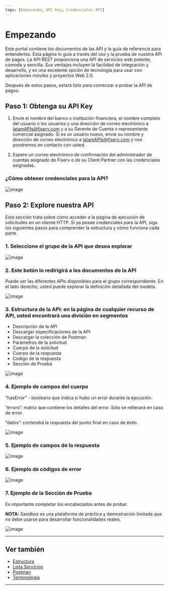 ```yaml
---
tags: [Empezando, API Key, Credenciales API]
---
```


# Empezando

Este portal contiene los documentos de las API y la guía de referencia para entenderlos. Esta página lo guía a través del uso y la prueba de nuestra API de pagos. La API REST proporciona una API de servicios web potente, cómoda y sencilla. Sus ventajas incluyen la facilidad de integración y desarrollo, y es una excelente opción de tecnología para usar con aplicaciones móviles y proyectos Web 2.0.

Después de estos pasos, estará listo para comenzar a probar la API de pagos.

## Paso 1: Obtenga su API Key

1. Envíe el nombre del banco o institución financiera, el nombre completo del usuario o los usuarios y una dirección de correo electrónico a <latamAPIs@fiserv.com> y a su Gerente de Cuenta o representante comercial asignado. Si es un usuario nuevo, envíe su nombre y dirección de correo electrónico a <latamAPIs@fiserv.com> y nos pondremos en contacto con usted.

2. Espere un correo electrónico de confirmación del administrador de cuentas asignado de Fiserv o de su Client Partner con las credenciales asignadas.

### ¿Cómo obtener credenciales para la API?

![image](https://user-images.githubusercontent.com/111396588/223824102-ee737d0e-462a-44ef-b4aa-eb5d0d062f23.png)

## Paso 2: Explore nuestra API

Esta sección trata sobre cómo acceder a la página de ejecución de solicitudes en un cliente HTTP. Si ya posee credenciales para la API, siga los siguientes pasos para comprender la estructura y cómo funciona cada parte.

### 1. Seleccione el grupo de la API que desea explorar

![image](https://user-images.githubusercontent.com/111396588/223824143-0d2577da-4e91-476d-821e-9c665dd01457.png)

### 2. Este botón lo redirigirá a los documentos de la API

Puede ver las diferentes APIs disponibles para el grupo correspondiente. En el lado derecho, usted puede explorar la definición detallada del modelo.

![image](https://user-images.githubusercontent.com/111396588/223824184-806af113-9dbe-4a01-808a-24cdff61630f.png)

### 3. Estructura de la API: en la página de cualquier recurso de API, usted encontrará una división en segmentos

- Descripción de la API
- Descargar especificaciones de la API
- Descargar la colección de Postman
- Parámetros de la solicitud
- Cuerpo de la solicitud
- Cuerpo de la respuesta
- Código de la respuesta
- Sección de Prueba

![image](https://user-images.githubusercontent.com/111396588/223824217-3d03cb76-1bb1-4ea3-bde3-e40f939a64f8.png)

### 4. Ejemplo de campos del cuerpo

“hasError” - booleano que indica si hubo un error durante la ejecución.

“errors”: matriz que contiene los detalles del error. Sólo se rellenará en caso de error.

“datos”: contendrá la respuesta del punto final en caso de éxito.

![image](https://user-images.githubusercontent.com/111396588/223824246-d2174d9c-9d0a-4e1b-a287-2ba18d02514d.png)

### 5. Ejemplo de campos de la respuesta

![image](https://user-images.githubusercontent.com/111396588/223824287-f11215ff-a306-4522-ad54-9c254e24dd5b.png)

### 6. Ejemplo de códigos de error

![image](https://user-images.githubusercontent.com/111396588/223824322-689bbbd6-c8b5-4d85-8f14-70fb6a7bf91e.png)

### 7. Ejemplo de la Sección de Prueba

Es importante completar los encabezados antes de probar.

**NOTA:** Sandbox es una plataforma de práctica y demostración limitada que no debe usarse para desarrollar funcionalidades reales.

![image](https://user-images.githubusercontent.com/111396588/223824344-69875caf-2cae-4b95-bac5-1b8d715bef43.png)

---

## Ver también

- [Estructura](?path=docs/spanish/empezando/estructura.md)
- [Lista Servicios](?path=docs/spanish/empezando/lista-servicios.md)
- [Postman](?path=docs/spanish/empezando/postman.md)
- [Terminología](?path=docs/spanish/empezando/terminologia.md)

---
